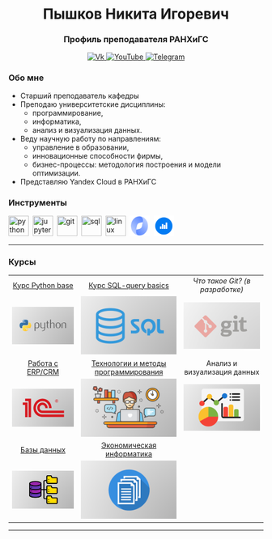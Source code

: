 <div id="header" align="center">
    <h1>Пышков Никита Игоревич</h1>
    <h3>Профиль преподавателя РАНХиГС</h3>
</div>

<div id="socials" align="center">
    <a href="https://vk.com/pyshkovni">
    <img src="https://img.shields.io/badge/Vk-blue?style=for-the-badge&logo=vk&logoColor=white" alt="Vk"/>
  </a>
  <a href="https://www.youtube.com/channel/UCFl8u5LGFv0UqhfP5whEoVA">
    <img src="https://img.shields.io/badge/YouTube-blue?style=for-the-badge&logo=youtube&logoColor=white" alt="YouTube"/>
  </a>
  <a href="[telegram-url](https://t.me/pyshkovni)">
    <img src="https://img.shields.io/badge/Telegram-blue?style=for-the-badge&logo=telegram&logoColor=white" alt="Telegram"/>
  </a>
</div>

### Обо мне

* Старший преподаватель кафедры
* Преподаю университетские дисциплины:
  * программирование,
  * информатика,
  * анализ и визуализация данных.
* Веду научную работу по направлениям:
  * управление в образовании,
  * инновационные способности фирмы,
  * бизнес-процессы: методология построения и модели оптимизации.
* Представляю Yandex Cloud в РАНХиГС

### Инструменты

<img src="https://cdn.jsdelivr.net/gh/devicons/devicon/icons/python/python-original.svg" title="python" width="40" height="40"/>&nbsp;
<img src="https://cdn.jsdelivr.net/gh/devicons/devicon/icons/jupyter/jupyter-original.svg" title="jupyter" width="40" height="40"/>&nbsp;
<img src="https://cdn.jsdelivr.net/gh/devicons/devicon/icons/git/git-original.svg" title="git" width="40" height="40"/>&nbsp;
<img src="https://cdn.jsdelivr.net/gh/devicons/devicon/icons/postgresql/postgresql-original.svg" title="sql" width="40" height="40"/>&nbsp;
<img src="https://cdn.jsdelivr.net/gh/devicons/devicon/icons/linux/linux-original.svg" title="linux" width="40" height="40"/>&nbsp;
<img src="img/yandex_cloud_emb.png" title="yandex cloud" width="40" height="40"/>&nbsp;
<img src="img/datalens_emb.png" title="datalens" width="40" height="40"/>&nbsp;

---

### Курсы

| | | |
|:--:|:--:|:--:|
| [Курс Python base](https://github.com/pyshkovni/python_base) | [Курс SQL-query basics](https://github.com/pyshkovni/sql_query_basics) | _Что такое Git? (в разработке)_ |
| [![](img/python_logo.png)](https://github.com/pyshkovni/python_base) | [![](img/sql_logo_no.png)](https://github.com/pyshkovni/sql_query_basics) | ![](img/git_logo_no.png) |
| [Работа с ERP/CRM]() | [Технологии и методы программирования](https://github.com/pyshkovni/timp-course) | Анализ и визуализация данных |
| [![](img/erp_logo_no.png)](https://github.com/pyshkovni/crm-cases) | [![](img/cs_logo.png)](https://github.com/pyshkovni/timp-course) | [![](img/data_logo_no.png)]() |
| [Базы данных]() | [Экономическая информатика]() | |
| [![](img/db_logo_no.png)]() | [![](img/doc_logo_no.png)]() | |

---
